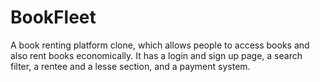 # BookFleet
A book renting platform clone, which allows people to access books and also rent books economically. It has a login and sign up page, a search filter, a rentee and a lesse section, and a payment system.   
